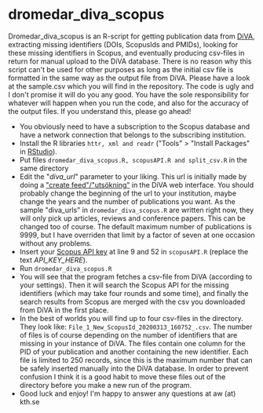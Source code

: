 # dromedar_diva_scopus
Dromedar_diva_scopus is an R-script for getting publication data from [DiVA](https://info.diva-portal.org/consortium/), extracting missing identifiers (DOIs, ScopusIds and PMIDs), looking for these missing identifiers in Scopus, and eventually producing csv-files in return for manual upload to the DiVA database. There is no reason why this script can't be used for other purposes as long as the initial csv file is formatted in the same way as the output file from DiVA. Please have a look at the sample.csv which you will find in the repository. The code is ugly and I don't promise it will do you any good. You have the sole responsibility for whatever will happen when you run the code, and also for the accuracy of the output files. If you understand this, please go ahead!

- You obviously need to have a subscription to the Scopus database and have a network connection that belongs to the subscribing institution.
- Install the R libraries `httr, xml and readr` ("Tools" > "Install Packages" in [RStudio](https://rstudio.com/products/rstudio/download/)).
- Put files `dromedar_diva_scopus.R, scopusAPI.R and split_csv.R` in the same directory
- Edit the "*diva_url*" parameter to your liking. This url is initially made by doing a ["create feed"/"utsökning"](https://wiki.epc.ub.uu.se/display/divainfo/CSV-generator) in the DiVA web interface. You should probably change the beginning of the url to your institution, maybe change the years and the number of publications you want. As the sample "diva_urls" in `dromedar_diva_scopus.R` are written right now, they will only pick up articles, reviews and conference papers. This can be changed too of course. The default maximum number of publications is 9999, but I have overriden that limit by a factor of seven at one occasion without any problems.
- Insert your [Scopus API key](https://dev.elsevier.com/index.html) at line 9 and 52 in `scopusAPI.R` (replace the text *API_KEY_HERE*).
- Run `dromedar_diva_scopus.R`
- You will see that the program fetches a csv-file from DiVA (according to your settings). Then it will search the Scopus API for the missing identifiers (which may take four rounds and some time), and finally the search results from Scopus are merged with the csv you downloaded from DiVA in the first place.
- In the best of worlds you will find up to four csv-files in the directory. They look like: `File_1_New_ScopusId_20200313_160752_.csv`. The number of files is of course depending on the number of identifiers that are missing in your instance of DiVA. The files contain one column for the PID of your publication and another containing the new identifier. Each file is limited to 250 records, since this is the maximum number that can be safely inserted manually into the DiVA database. In order to prevent confusion I think it is a good habit to move these files out of the directory before you make a new run of the program.
- Good luck and enjoy! I'm happy to answer any questions at aw (at) kth.se

